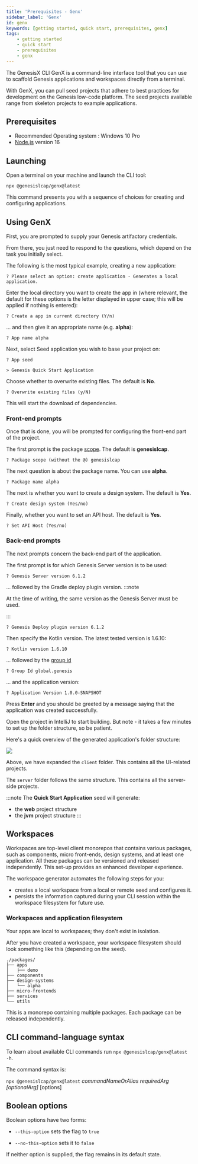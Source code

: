```yaml
---
title: 'Prerequisites - Genx'
sidebar_label: 'Genx'
id: genx
keywords: [getting started, quick start, prerequisites, genx]
tags:
    - getting started
    - quick start
    - prerequisites
    - genx
---
```




The GenesisX CLI GenX is a command-line interface tool that you can use to scaffold Genesis applications and workspaces directly from a terminal. 

With GenX, you can pull seed projects that adhere to best practices for development on the Genesis low-code platform. The seed projects available range from skeleton projects to example applications.

## Prerequisites

- Recommended Operating system : Windows 10 Pro
- [Node.js](https://nodejs.org/en/download/) version 16

## Launching

Open a terminal on your machine and launch the CLI tool:

```shell title="Terminal"
npx @genesislcap/genx@latest
```

This command presents you with a sequence of choices for creating and configuring applications.

## Using GenX

First, you are prompted to supply your Genesis artifactory credentials.

From there, you just need to respond to the questions, which depend on the task you initially select.

The following is the most typical example, creating a new application:

```shell title="Windows Terminal"
? Please select an option: create application - Generates a local application.
```

Enter the local directory you want to create the app in (where relevant, the default for these options is the letter displayed in upper case; this will be applied if nothing is entered):

```shell title="Windows Terminal"
? Create a app in current directory (Y/n)
```

... and then give it an appropriate name (e.g. **alpha**):
```shell title="Windows Terminal"
? App name alpha
```

Next, select Seed application you wish to base your project on:
```shell title="Windows Terminal"
? App seed

> Genesis Quick Start Application
```

Choose whether to overwrite existing files. The default is **No**.
```shell title="Windows Terminal"
? Overwrite existing files (y/N)
```

This will start the download of dependencies.

### Front-end prompts
Once that is done, you will be prompted for configuring the front-end part of the project.

The first prompt is the package [scope](https://docs.npmjs.com/cli/v8/using-npm/scope). The default is **genesislcap**.
```shell title="Windows Terminal"
? Package scope (without the @) genesislcap
```

The next question is about the package name. You can use **alpha**.
```shell title="Windows Terminal"
? Package name alpha
```

The next is whether you want to create a design system. The default is **Yes**.
```shell title="Windows Terminal"
? Create design system (Yes/no)
```

Finally, whether you want to set an API host. The default is **Yes**.
```shell title="Windows Terminal"
? Set API Host (Yes/no)
```

### Back-end prompts
The next prompts concern the back-end part of the application.

The first prompt is for which Genesis Server version is to be used:
```shell title="Windows Terminal"
? Genesis Server version 6.1.2
```

... followed by the Gradle deploy plugin version.
:::note

At the time of writing, the same version as the Genesis Server must be used.

:::

```shell title="Windows Terminal"
? Genesis Deploy plugin version 6.1.2
```

Then specify the Kotlin version. The latest tested version is 1.6.10:
```shell title="Windows Terminal"
? Kotlin version 1.6.10
```

... followed by the [group id](https://maven.apache.org/guides/mini/guide-naming-conventions.html)
```shell title="Windows Terminal"
? Group Id global.genesis
```

... and the application version:
```shell title="Windows Terminal"
? Application Version 1.0.0-SNAPSHOT
```

Press **Enter** and you should be greeted by a message saying that the application was created successfully.

Open the project in IntelliJ to start building. But note - it takes a few minutes to set up the folder structure, so be patient.

Here's a quick overview of the generated application's folder structure:

![](/img/create-application-folder-overview.png)

Above, we have expanded the `client` folder. This contains all the UI-related projects.

The `server` folder follows the same structure. This contains all the server-side projects.

:::note
The **Quick Start Application** seed will generate:

- the **web** project structure
- the **jvm** project structure
:::

## Workspaces
Workspaces are top-level client monorepos that contains various packages, such as components, micro front-ends, design systems, and at least one application. All these packages can be versioned and released independently. This set-up provides an enhanced developer experience.

The workspace generator automates the following steps for you:

- creates a local workspace from a local or remote seed and configures it.
- persists the information captured during your CLI session within the workspace filesystem for future use.

### Workspaces and application filesystem
Your apps are local to workspaces; they don't exist in isolation.

After you have created a workspace, your workspace filesystem should look something like this (depending on the seed).

```
./packages/
├── apps
│   ├── demo
├── components
├── design-systems
│   └── alpha
├── micro-frontends
├── services
└── utils
```

This is a monorepo containing multiple packages. Each package can be released independently.

## CLI command-language syntax

To learn about available CLI commands run `npx @genesislcap/genx@latest -h`.

The command syntax is:

`npx @genesislcap/genx@latest` _commandNameOrAlias requiredArg [optionalArg]_ [options]


## Boolean options
Boolean options have two forms:

* `--this-option` sets the flag to `true`

* `--no-this-option` sets it to `false`

If neither option is supplied, the flag remains in its default state.
